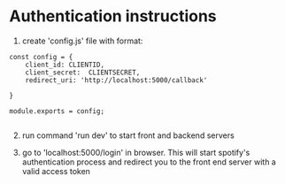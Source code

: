 # Authentication instructions 

1. create 'config.js' file with format: 

```
const config = {
	client_id: CLIENTID, 
	client_secret:  CLIENTSECRET,
	redirect_uri: 'http://localhost:5000/callback'

}

module.exports = config;


```


2. run command 'run dev' to start front and backend servers 

3. go to 'localhost:5000/login' in browser. This will start spotify's authentication process and redirect you to the front end server with a valid access token 




